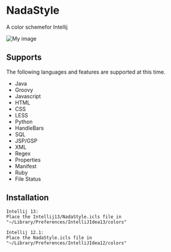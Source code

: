 NadaStyle
=============

A color schemefor Intellij

![My image](https://raw.github.com/adanperez/NadaStyle/master/images/example.png)


Supports
-------

The following languages and features are supported at this time.


* Java
* Groovy
* Javascript
* HTML
* CSS
* LESS
* Python
* HandleBars
* SQL
* JSP/GSP
* XML
* Regex
* Properties
* Manifest
* Ruby
* File Status

Installation
-----------
    Intellij 13:
    Place the Intellij13/NadaStyle.icls file in "~/Library/Preferences/IntelliJIdea13/colors"

    Intellij 12.1:
    Place the NadaStyle.icls file in "~/Library/Preferences/IntelliJIdea12/colors"
